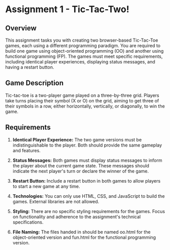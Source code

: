 # Assignment 1 - Tic-Tac-Two!

## Overview

This assignment tasks you with creating two browser-based Tic-Tac-Toe games, each using a different programming paradigm. You are required to build one game using object-oriented programming (OO) and another using functional programming (FP). The games must meet specific requirements, including identical player experiences, displaying status messages, and having a restart button.

## Game Description

Tic-tac-toe is a two-player game played on a three-by-three grid. Players take turns placing their symbol (X or O) on the grid, aiming to get three of their symbols in a row, either horizontally, vertically, or diagonally, to win the game.

## Requirements

1. **Identical Player Experience:** The two game versions must be indistinguishable to the player. Both should provide the same gameplay and features.

2. **Status Messages:** Both games must display status messages to inform the player about the current game state. These messages should indicate the next player's turn or declare the winner of the game.

3. **Restart Button:** Include a restart button in both games to allow players to start a new game at any time.

4. **Technologies:** You can only use HTML, CSS, and JavaScript to build the games. External libraries are not allowed.

5. **Styling:** There are no specific styling requirements for the games. Focus on functionality and adherence to the assignment's technical specifications.
  
6. **File Naming:** The files handed in should be named oo.html for the object-oriented version and fun.html for the functional programming version.
